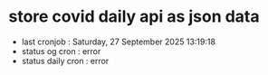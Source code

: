 # store covid daily api as json data

- last cronjob : Saturday, 27 September 2025 13:19:18
- status og cron : error
- status daily cron : error
      
      